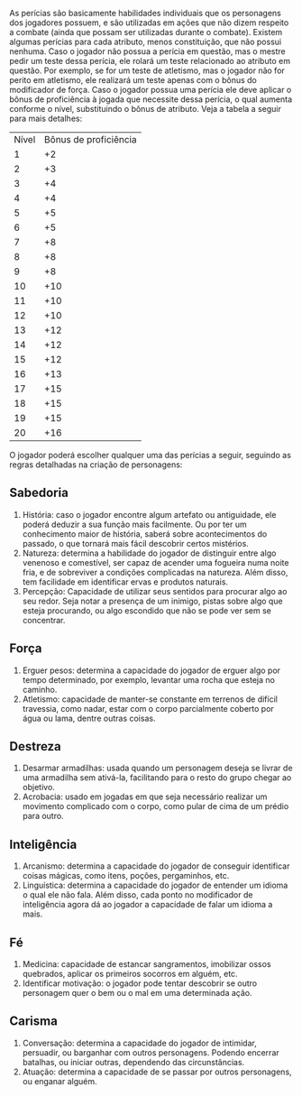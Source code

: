 As perícias são basicamente habilidades individuais que os personagens dos jogadores possuem, e são utilizadas em ações que não dizem respeito a combate (ainda que possam ser utilizadas durante o combate). Existem algumas perícias para cada atributo, menos constituição, que não possui nenhuma. Caso o jogador não possua a perícia em questão, mas o mestre pedir um teste dessa perícia, ele rolará um teste relacionado ao atributo em questão. Por exemplo, se for um teste de atletismo, mas o jogador não for perito em atletismo, ele realizará um teste apenas com o bônus do modificador de força. Caso o jogador possua uma perícia ele deve aplicar o bônus de proficiência à jogada que necessite dessa perícia, o qual aumenta conforme o nível, substituindo o bônus de atributo. Veja a tabela a seguir para mais detalhes:

|       |                       |
| ----- | --------------------- |
| Nível | Bônus de proficiência |
| 1     | +2                    |
| 2     | +3                    |
| 3     | +4                    |
| 4     | +4                    |
| 5     | +5                    |
| 6     | +5                    |
| 7     | +8                    |
| 8     | +8                    |
| 9     | +8                    |
| 10    | +10                   |
| 11    | +10                   |
| 12    | +10                   |
| 13    | +12                   |
| 14    | +12                   |
| 15    | +12                   |
| 16    | +13                   |
| 17    | +15                   |
| 18    | +15                   |
| 19    | +15                   |
| 20    | +16                   |

O jogador poderá escolher qualquer uma das perícias a seguir, seguindo as regras detalhadas na criação de personagens:

## Sabedoria

1. História: caso o jogador encontre algum artefato ou antiguidade, ele poderá deduzir a sua função mais facilmente. Ou por ter um conhecimento maior de história, saberá sobre acontecimentos do passado, o que tornará mais fácil descobrir certos mistérios.
2. Natureza: determina a habilidade do jogador de distinguir entre algo venenoso e comestível, ser capaz de acender uma fogueira numa noite fria, e de sobreviver a condições complicadas na natureza. Além disso, tem facilidade em identificar ervas e produtos naturais.
3. Percepção: Capacidade de utilizar seus sentidos para procurar algo ao seu redor. Seja notar a presença de um inimigo, pistas sobre algo que esteja procurando, ou algo escondido que não se pode ver sem se concentrar.

## Força

1. Erguer pesos: determina a capacidade do jogador de erguer algo por tempo determinado, por exemplo, levantar uma rocha que esteja no caminho.
2. Atletismo: capacidade de manter-se constante em terrenos de difícil travessia, como nadar, estar com o corpo parcialmente coberto por água ou lama, dentre outras coisas.

## Destreza

1. Desarmar armadilhas: usada quando um personagem deseja se livrar de uma armadilha sem ativá-la, facilitando para o resto do grupo chegar ao objetivo.
2. Acrobacia: usado em jogadas em que seja necessário realizar um movimento complicado com o corpo, como pular de cima de um prédio para outro.

## Inteligência

1. Arcanismo: determina a capacidade do jogador de conseguir identificar coisas mágicas, como itens, poções, pergaminhos, etc.
2. Linguística: determina a capacidade do jogador de entender um idioma o qual ele não fala. Além disso, cada ponto no modificador de inteligência agora dá ao jogador a capacidade de falar um idioma a mais.

## Fé

1. Medicina: capacidade de estancar sangramentos, imobilizar ossos quebrados, aplicar os primeiros socorros em alguém, etc.
2. Identificar motivação: o jogador pode tentar descobrir se outro personagem quer o bem ou o mal em uma determinada ação.

## Carisma

1. Conversação: determina a capacidade do jogador de intimidar, persuadir, ou barganhar com outros personagens. Podendo encerrar batalhas, ou iniciar outras, dependendo das circunstâncias.
2. Atuação: determina a capacidade de se passar por outros personagens, ou enganar alguém.